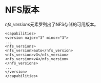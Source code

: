 # NFS版本

*nfs\_versions*元素罗列出了NFS存储的可用版本。

             
    <capabilities>
    <version major="3" minor="3">
    ...
    <nfs_versions>
    <nfs_version>auto</nfs_version>
    <nfs_version>v3</nfs_version>
    <nfs_version>v4</nfs_version>
    </nfs_versions>
    ...
    </version>
    </capabilities>
             
          

